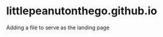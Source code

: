 littlepeanutonthego.github.io
=============================

Adding a file to serve as the landing page
